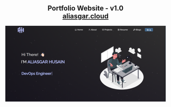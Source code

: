 <h2 align="center">
  Portfolio Website - v1.0<br/>
  <a href="https://aliasgar.cloud/" target="_blank">aliasgar.cloud</a>
</h2>
<div align="center">
  <img alt="Demo" src="./Images/readme-img.png" />
</div>

<br/>
